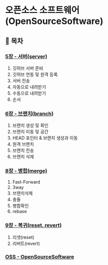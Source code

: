 # **오픈소스 소프트웨어 (OpenSourceSoftware)**

## **:bookmark: 목차**

### **[5장 - 서버(server)](/chapter5-server/)**
01. 깃허브 서버 준비
02. 깃허브 연동 및 원격 등록
03. 서버 전송
04. 자동으로 내려받기
05. 수동으로 내려받기
06. 순서

### **[6장 - 브랜치(branch)](/chapter6-branch/)**
01. 브랜치 생성 및 확인
02. 브랜치 이동 및 공간
03. HEAD 포인터 & 브랜치 생성과 이동
04. 원격 브랜치
05. 브랜치 전송
06. 브랜치 삭제

### **[8장 - 병합(merge)](/chapter8-merge/)**
01. Fast-Forward
02. 3way
03. 브랜치삭제
04. 충돌
05. 병합확인
06. rebase


### **[9장 - 복귀(reset, revert)](/chapter9-return/)**
01. 리셋(reset)
02. 리버트(revert)


### **[OSS - OpenSourceSoftware](/chapter9-return/)**